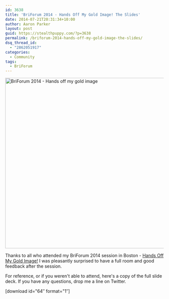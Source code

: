 ```yaml
---
id: 3638
title: 'BriForum 2014 - Hands Off My Gold Image! The Slides'
date: 2014-07-21T20:31:34+10:00
author: Aaron Parker
layout: post
guid: https://stealthpuppy.com/?p=3638
permalink: /briforum-2014-hands-off-my-gold-image-the-slides/
dsq_thread_id:
  - "2862051917"
categories:
  - Community
tags:
  - BriForum
---
```

[<img class="alignnone size-full wp-image-3639" src="https://stealthpuppy.com/wp-content/uploads/2014/07/BriForum-2014-Hands-off-my-gold-image.png" alt="BriForum 2014 - Hands off my gold image" width="960" height="540" srcset="https://stealthpuppy.com/wp-content/uploads/2014/07/BriForum-2014-Hands-off-my-gold-image.png 960w, https://stealthpuppy.com/wp-content/uploads/2014/07/BriForum-2014-Hands-off-my-gold-image-150x84.png 150w, https://stealthpuppy.com/wp-content/uploads/2014/07/BriForum-2014-Hands-off-my-gold-image-300x168.png 300w, https://stealthpuppy.com/wp-content/uploads/2014/07/BriForum-2014-Hands-off-my-gold-image-624x351.png 624w" sizes="(max-width: 960px) 100vw, 960px" />](https://stealthpuppy.com/wp-content/uploads/2014/07/BriForum-2014-Hands-off-my-gold-image.png)

Thanks to all who attended my BriForum 2014 session in Boston - [Hands Off My Gold Image!](http://briforum.com/US/sessions.html#gold) I was pleasantly surprised to have a full room and good feedback after the session.

For reference, or if you weren't able to attend, here's a copy of the full slide deck. If you have any questions, drop me a line on Twitter.

<p class="download">
  [download id="64&#8243; format="1&#8243;]
</p>